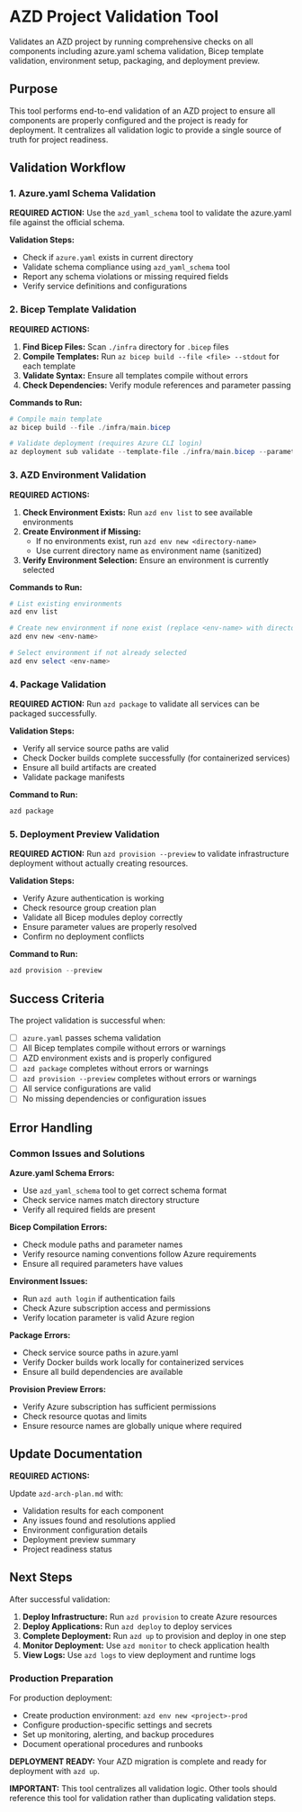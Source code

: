# AZD Project Validation Tool

Validates an AZD project by running comprehensive checks on all components including azure.yaml schema validation, Bicep template validation, environment setup, packaging, and deployment preview.

## Purpose

This tool performs end-to-end validation of an AZD project to ensure all components are properly configured and the project is ready for deployment. It centralizes all validation logic to provide a single source of truth for project readiness.

## Validation Workflow

### 1. Azure.yaml Schema Validation

**REQUIRED ACTION:**
Use the `azd_yaml_schema` tool to validate the azure.yaml file against the official schema.

**Validation Steps:**

- Check if `azure.yaml` exists in current directory
- Validate schema compliance using `azd_yaml_schema` tool
- Report any schema violations or missing required fields
- Verify service definitions and configurations

### 2. Bicep Template Validation

**REQUIRED ACTIONS:**

1. **Find Bicep Files:** Scan `./infra` directory for `.bicep` files
2. **Compile Templates:** Run `az bicep build --file <file> --stdout` for each template
3. **Validate Syntax:** Ensure all templates compile without errors
4. **Check Dependencies:** Verify module references and parameter passing

**Commands to Run:**

```powershell
# Compile main template
az bicep build --file ./infra/main.bicep

# Validate deployment (requires Azure CLI login)
az deployment sub validate --template-file ./infra/main.bicep --parameters ./infra/main.parameters.json --location <location>
```

### 3. AZD Environment Validation

**REQUIRED ACTIONS:**

1. **Check Environment Exists:** Run `azd env list` to see available environments
2. **Create Environment if Missing:**
   - If no environments exist, run `azd env new <directory-name>`
   - Use current directory name as environment name (sanitized)
3. **Verify Environment Selection:** Ensure an environment is currently selected

**Commands to Run:**

```powershell
# List existing environments
azd env list

# Create new environment if none exist (replace <env-name> with directory name)
azd env new <env-name>

# Select environment if not already selected
azd env select <env-name>
```

### 4. Package Validation

**REQUIRED ACTION:**
Run `azd package` to validate all services can be packaged successfully.

**Validation Steps:**

- Verify all service source paths are valid
- Check Docker builds complete successfully (for containerized services)
- Ensure all build artifacts are created
- Validate package manifests

**Command to Run:**

```powershell
azd package
```

### 5. Deployment Preview Validation

**REQUIRED ACTION:**
Run `azd provision --preview` to validate infrastructure deployment without actually creating resources.

**Validation Steps:**

- Verify Azure authentication is working
- Check resource group creation plan
- Validate all Bicep modules deploy correctly
- Ensure parameter values are properly resolved
- Confirm no deployment conflicts

**Command to Run:**

```powershell
azd provision --preview
```

## Success Criteria

The project validation is successful when:

- [ ] `azure.yaml` passes schema validation
- [ ] All Bicep templates compile without errors or warnings
- [ ] AZD environment exists and is properly configured
- [ ] `azd package` completes  without errors or warnings
- [ ] `azd provision --preview` completes without errors or warnings
- [ ] All service configurations are valid
- [ ] No missing dependencies or configuration issues

## Error Handling

### Common Issues and Solutions

**Azure.yaml Schema Errors:**

- Use `azd_yaml_schema` tool to get correct schema format
- Check service names match directory structure
- Verify all required fields are present

**Bicep Compilation Errors:**

- Check module paths and parameter names
- Verify resource naming conventions follow Azure requirements
- Ensure all required parameters have values

**Environment Issues:**

- Run `azd auth login` if authentication fails
- Check Azure subscription access and permissions
- Verify location parameter is valid Azure region

**Package Errors:**

- Check service source paths in azure.yaml
- Verify Docker builds work locally for containerized services
- Ensure all build dependencies are available

**Provision Preview Errors:**

- Verify Azure subscription has sufficient permissions
- Check resource quotas and limits
- Ensure resource names are globally unique where required

## Update Documentation

**REQUIRED ACTIONS:**

Update `azd-arch-plan.md` with:

- Validation results for each component
- Any issues found and resolutions applied
- Environment configuration details
- Deployment preview summary
- Project readiness status

## Next Steps

After successful validation:

1. **Deploy Infrastructure:** Run `azd provision` to create Azure resources
2. **Deploy Applications:** Run `azd deploy` to deploy services
3. **Complete Deployment:** Run `azd up` to provision and deploy in one step
4. **Monitor Deployment:** Use `azd monitor` to check application health
5. **View Logs:** Use `azd logs` to view deployment and runtime logs

### Production Preparation

For production deployment:

- Create production environment: `azd env new <project>-prod`
- Configure production-specific settings and secrets
- Set up monitoring, alerting, and backup procedures
- Document operational procedures and runbooks

**DEPLOYMENT READY:** Your AZD migration is complete and ready for deployment with `azd up`.

**IMPORTANT:** This tool centralizes all validation logic. Other tools should reference this tool for validation rather than duplicating validation steps.
